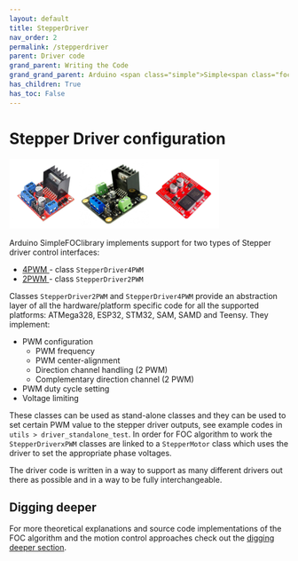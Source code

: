```yaml
---
layout: default
title: StepperDriver
nav_order: 2
permalink: /stepperdriver
parent: Driver code
grand_parent: Writing the Code
grand_grand_parent: Arduino <span class="simple">Simple<span class="foc">FOC</span>library</span>
has_children: True
has_toc: False
---
```


# Stepper Driver configuration

<div class="width60">
<img src="extras/Images/l298n.jpg" style="width:25%;display:inline"><img src="extras/Images/sd_m13.jpg" style="width:25%;display:inline"><img src="extras/Images/shield_monster.jpg" style="width:25%;display:inline">
</div>

Arduino <span class="simple">Simple<span class="foc">FOC</span>library</span> implements support for two types of Stepper driver control interfaces:<br>
- [4PWM <i class="fa fa-external-link"></i>](stepper_driver_4pwm) - class `StepperDriver4PWM`
- [2PWM <i class="fa fa-external-link"></i>](stepper_driver_2pwm) - class `StepperDriver2PWM`

Classes `StepperDriver2PWM` and  `StepperDriver4PWM` provide an abstraction layer of all the hardware/platform specific code for all the supported platforms: ATMega328, ESP32, STM32, SAM, SAMD and Teensy. 
They implement:
- PWM configuration
    - PWM frequency
    - PWM center-alignment 
    - Direction channel handling (2 PWM)
    - Complementary direction channel  (2 PWM)
- PWM duty cycle setting 
- Voltage limiting

These classes can be used as stand-alone classes and they can be used to set certain PWM value to the stepper driver outputs, see example codes in `utils > driver_standalone_test`.
In order for FOC algorithm to work the `StepperDriverxPWM` classes are linked to a `StepperMotor` class which uses the driver to set the appropriate phase voltages.   

The driver code is written in a way to support as many different drivers out there as possible and in a way to be fully interchangeable. 

## Digging deeper
For more theoretical explanations and source code implementations of the FOC algorithm and the motion control approaches check out the [digging deeper section](digging_deeper).
